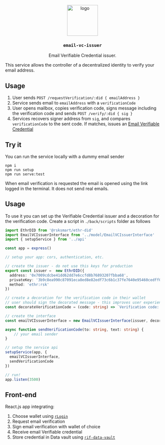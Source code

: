 <p align="middle">
    <img src="https://www.rifos.org/assets/img/logo.svg" alt="logo" height="100" >
</p>
<h3 align="middle"><code>email-vc-issuer</code></h3>
<p align="middle">
    Email Verifiable Credential issuer.
</p>

This service allows the controller of a decentralized identity to verify your email address.

## Usage

1. User sends `POST /requestVerification/:did { emailAddress }`
2. Service sends email to `emailAddress` with a `verificationCode`
3. User opens mailbox, copies verification code, signs message including the verification code and sends `POST /verify/:did { sig }`
4. Services recovers signer address from `sig`, and compares `verificationCode` to the sent code. If matches, issues an [Email Verifiable Credential](https://github.com/rsksmart/vc-json-schemas/tree/main/schema/EmailCredentialSchema/v1.0)

## Try it

You can run the service locally with a dummy email sender

```
npm i
npm run setup
npm run serve:test
```

When email verification is requested the email is opened using the link logged in the terminal. It does not send real emails.

## Usage

To use it you can set up the Verifiable Credential issuer and a decoration for the verification code. Create a script in `./back/scripts` folder as follows

```typescript
import EthrDID from '@rsksmart/ethr-did'
import EmailVCIssuerInterface from '../model/EmailVCIssuerInterface'
import { setupService } from '../api'

const app = express()

// setup your app: cors, authentication, etc.

// create the issuer - do not use this keys for production
export const issuer =  new EthrDID({
  address: '0x7009cdcbe41dd62dd7e6ccfd8b76893207fbba68',
  privateKey: '3b9c8ea990c87091eca8ed8e82edf73c6b1c37fe7640e95460cedff09bdf21ff',
  method: 'ethr:rsk'
})

// create a decoration for the verification code in their wallet
// user should sign the decorated message - this improves user experience
const decorateVerificationCode = (code: string) => `Verification code: ${code}`

// create the interface
const emailVCIssuerInterface = new EmailVCIssuerInterface(issuer, decorateVerificationCode)

async function sendVerificationCode(to: string, text: string) {
    // your email sender
}

// setup the service api
setupService(app, {
  emailVCIssuerInterface,
  sendVerificationCode
})

// run!
app.listen(3500)
```

## Front-end

React.js app integrating:
1. Choose wallet using [`rLogin`](https://github.com/rsksmart/rLogin)
2. Request email verification
3. Sign email verification with wallet of choice
4. Receive email Verifiable credential
5. Store credential in Data vault using [`rif-data-vault`](https://github.com/rsksmart/rif-data-vault)

